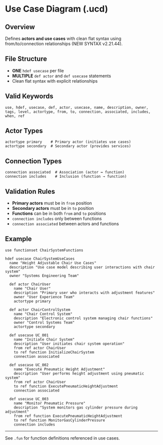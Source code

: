 # Use Case Diagram (.ucd)

## Overview
Defines **actors and use cases** with clean flat syntax using from/to/connection relationships (NEW SYNTAX v2.21.44).

## File Structure
- **ONE** `hdef usecase` per file
- **MULTIPLE** `def actor` and `def usecase` statements
- Clean flat syntax with explicit relationships

## Valid Keywords
```
use, hdef, usecase, def, actor, usecase, name, description, owner, 
tags, level, actortype, from, to, connection, associated, includes, when, ref
```

## Actor Types
```
actortype primary    # Primary actor (initiates use cases)
actortype secondary  # Secondary actor (provides services)
```

## Connection Types
```
connection associated  # Association (actor ↔ function)
connection includes    # Inclusion (function → function)
```

## Validation Rules
- **Primary actors** must be in `from` position
- **Secondary actors** must be in `to` position
- **Functions** can be in both `from` and `to` positions
- `connection includes` only between functions
- `connection associated` between actors and functions

## Example
```sylang
use functionset ChairSystemFunctions

hdef usecase ChairSystemUseCases
  name "Height Adjustable Chair Use Cases"
  description "Use case model describing user interactions with chair system"
  owner "Systems Engineering Team"

  def actor ChairUser
    name "Chair User"
    description "Primary user who interacts with adjustment features"
    owner "User Experience Team"
    actortype primary

  def actor ChairControlSystem
    name "Chair Control System"
    description "Electronic control system managing chair functions"
    owner "Control Systems Team"
    actortype secondary

  def usecase UC_001
    name "Initiate Chair System"
    description "User initiates chair system operation"
    from ref actor ChairUser
    to ref function InitializeChairSystem
    connection associated

  def usecase UC_002
    name "Execute Pneumatic Height Adjustment"
    description "User performs height adjustment using pneumatic system"
    from ref actor ChairUser
    to ref function ExecutePneumaticHeightAdjustment
    connection associated

  def usecase UC_003
    name "Monitor Pneumatic Pressure"
    description "System monitors gas cylinder pressure during adjustment"
    from ref function ExecutePneumaticHeightAdjustment
    to ref function MonitorGasCylinderPressure
    connection includes
```

---
See `.fun` for function definitions referenced in use cases.


